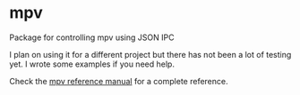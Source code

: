 # mpv
Package for controlling mpv using JSON IPC

I plan on using it for a different project but there has not been a lot of testing yet. I wrote some examples if you need help.

Check the [mpv reference manual](https://mpv.io/manual/) for a complete reference.
